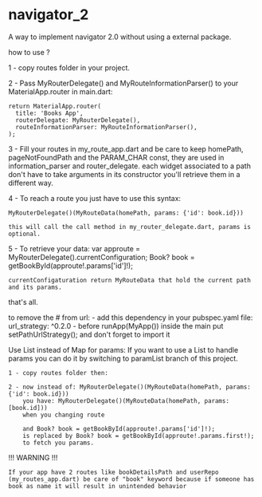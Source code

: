 # navigator_2

A way to implement navigator 2.0 without using a external package.

how to use ?

1 - copy routes folder in your project.

2 - Pass MyRouterDelegate() and MyRouteInformationParser() to your MaterialApp.router in main.dart:

    return MaterialApp.router(
      title: 'Books App',
      routerDelegate: MyRouterDelegate(),
      routeInformationParser: MyRouteInformationParser(),
    );

3 - Fill your routes in my_route_app.dart and be care to keep homePath, pageNotFoundPath and the
    PARAM_CHAR const, they are used in information_parser and router_delegate.
    each widget associated to a path don't have to take arguments in its constructor you'll retrieve them in a different way.

4 - To reach a route you just have to use this syntax:

    MyRouterDelegate()(MyRouteData(homePath, params: {'id': book.id}))

    this will call the call method in my_router_delegate.dart, params is optional.

5 - To retrieve your data:
    var approute = MyRouterDelegate().currentConfiguration;
    Book? book = getBookById(approute!.params['id']!);

    currentConfigaturation return MyRouteData that hold the current path and its params.

that's all.

to remove the # from url:
    - add this dependency in your pubspec.yaml file: url_strategy: ^0.2.0
    - before runApp(MyApp()) inside the main put setPathUrlStrategy(); and don't forget to import it


Use List instead of Map for params:
    If you want to use a List to handle params you can do it by switching to paramList branch of this project.

    1 - copy routes folder then:
    
    2 - now instead of: MyRouterDelegate()(MyRouteData(homePath, params: {'id': book.id}))
        you have: MyRouterDelegate()(MyRouteData(homePath, params: [book.id]))
        when you changing route

        and Book? book = getBookById(approute!.params['id']!);
        is replaced by Book? book = getBookById(approute!.params.first!);
        to fetch you params.

!!! WARNING !!!

    If your app have 2 routes like bookDetailsPath and userRepo (my_routes_app.dart) be care of "book" keyword because if someone has book as name it will result in unintended behavior
    
